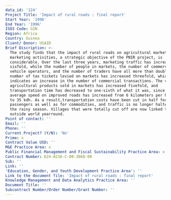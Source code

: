 ```yaml
---
data_id: '124'
Project Title: 'Impact of rural roads : final report'
Start Year: '1996'
End Year: '1996'
ISO3 Code: GIN
Region: Africa
Country: Guinea
Client/ Donor: USAID
Brief Discription: >-
  The study finds that the impact of rural roads on agricultural markets and
  marketing activities, a strategic objective of the PNIR project, is
  considerable. Over the last three years, marketing traffic has increased
  sixfold, while the number of people in markets, the number of commercial
  vehicle operators, and the number of traders have all more than doubled. The
  number of tax tickets levied on markets has increased threefold, which clearly
  indicates an increase in the number of commercial transactions. The volume of
  agricultural products sold in markets has increased fivefold, and
  transportation time has decreased to one-sixth of what it was, since the
  average speed on improved roads has increased from 6 kilometers per hour (kdh)
  to 35 kdh. As a result,transportation costs have been cut in half for
  passengers as well as for commodities, and traffic is no longer halted during
  the rainy season. Villages that were totally cut off are now linked to the
  outside world yearround.
Point of contact: ''
Email: ''
Phone: ''
Current Project? (Y/N): 'No'
Prime: x
Contract Value USD: ''
M&E Practice Area: x
Public Financial Management and Fiscal Sustainability Practice Area: x
Contract Number: 624-0216-C-00-3068-00
Sub: ''
Link: ''
'Education, Gender, and Youth Development Practice Area': ''
Link to the document file: 'Impact of rural roads : final report'
Knowledge Management and Data Analytics Practice Area: ''
Document Title: ''
Subcontract Number/Order Number/Grant Number: ''
---
```


